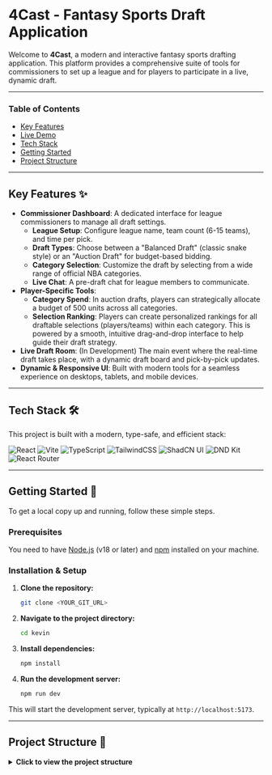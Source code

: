 # 4Cast - Fantasy Sports Draft Application

Welcome to **4Cast**, a modern and interactive fantasy sports drafting application. This platform provides a comprehensive suite of tools for commissioners to set up a league and for players to participate in a live, dynamic draft.

---

### Table of Contents
- [Key Features](#key-features)
- [Live Demo](#live-demo)
- [Tech Stack](#tech-stack)
- [Getting Started](#getting-started)
- [Project Structure](#project-structure)

---

## Key Features ✨

- **Commissioner Dashboard**: A dedicated interface for league commissioners to manage all draft settings.
  - **League Setup**: Configure league name, team count (6-15 teams), and time per pick.
  - **Draft Types**: Choose between a "Balanced Draft" (classic snake style) or an "Auction Draft" for budget-based bidding.
  - **Category Selection**: Customize the draft by selecting from a wide range of official NBA categories.
  - **Live Chat**: A pre-draft chat for league members to communicate.
- **Player-Specific Tools**:
  - **Category Spend**: In auction drafts, players can strategically allocate a budget of 500 units across all categories.
  - **Selection Ranking**: Players can create personalized rankings for all draftable selections (players/teams) within each category. This is powered by a smooth, intuitive drag-and-drop interface to help guide their draft strategy.
- **Live Draft Room**: (In Development) The main event where the real-time draft takes place, with a dynamic draft board and pick-by-pick updates.
- **Dynamic & Responsive UI**: Built with modern tools for a seamless experience on desktops, tablets, and mobile devices.

---

## Tech Stack 🛠️

This project is built with a modern, type-safe, and efficient stack:

![React](https://img.shields.io/badge/react-%2320232a.svg?style=for-the-badge&logo=react&logoColor=%2361DAFB)
![Vite](https://img.shields.io/badge/vite-%23646CFF.svg?style=for-the-badge&logo=vite&logoColor=white)
![TypeScript](https://img.shields.io/badge/typescript-%23007ACC.svg?style=for-the-badge&logo=typescript&logoColor=white)
![TailwindCSS](https://img.shields.io/badge/tailwindcss-%2338B2AC.svg?style=for-the-badge&logo=tailwind-css&logoColor=white)
![ShadCN UI](https://img.shields.io/badge/shadcn--ui-000000?style=for-the-badge&logo=shadcnui&logoColor=white)
![DND Kit](https://img.shields.io/badge/dnd--kit-2779ff?style=for-the-badge)
![React Router](https://img.shields.io/badge/React_Router-CA4245?style=for-the-badge&logo=react-router&logoColor=white)

---

## Getting Started 🚀

To get a local copy up and running, follow these simple steps.

### Prerequisites

You need to have [Node.js](https://nodejs.org/) (v18 or later) and [npm](https://www.npmjs.com/) installed on your machine.

### Installation & Setup

1.  **Clone the repository:**
    ```sh
    git clone <YOUR_GIT_URL>
    ```
2.  **Navigate to the project directory:**
    ```sh
    cd kevin
    ```
3.  **Install dependencies:**
    ```sh
    npm install
    ```
4.  **Run the development server:**
    ```sh
    npm run dev
    ```
This will start the development server, typically at `http://localhost:5173`.

---

## Project Structure 📂

<details>
  <summary><strong>Click to view the project structure</strong></summary>
  
  Here is a brief overview of the key directories:

- `src/components`: Contains all the reusable UI components, organized by feature (e.g., `lobby`, `draft`, `ui`).
- `src/pages`: Contains the top-level page components that are mapped to routes.
- `src/contexts`: Holds the React context providers, like `LeagueContext` for global state management.
- `src/lib`: Core application logic, type definitions (`types.ts`), and central data definitions (`category-details.ts`).
- `src/data`: Contains mock data used for development, such as `initialPlayers.ts`.

</details>
